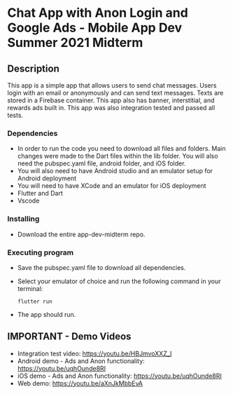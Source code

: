 # Chat App with Anon Login and Google Ads - Mobile App Dev Summer 2021 Midterm

## Description

This app is a simple app that allows users to send chat messages. Users login with an email or anonymously and can send text messages. Texts are stored in a Firebase container. This app also has banner, interstitial, and rewards ads built in. This app was also integration tested and passed all tests.

### Dependencies

* In order to run the code you need to download all files and folders. Main changes were made to the Dart files within the lib folder. You will also need the pubspec.yaml file, android folder, and iOS folder.
* You will also need to have Android studio and an emulator setup for Android deployment
* You will need to have XCode and an emulator for iOS deployment
* Flutter and Dart
* Vscode

### Installing

* Download the entire app-dev-midterm repo.

### Executing program

* Save the pubspec.yaml file to download all dependencies.
* Select your emulator of choice and run the following command in your terminal:
   ```
   flutter run
   ```
   
* The app should run.

## IMPORTANT - Demo Videos 

* Integration test video: https://youtu.be/HBJmvoXXZ_I
* Android demo - Ads and Anon functionality: https://youtu.be/uqhOunde8RI
* iOS demo - Ads and Anon functionality: https://youtu.be/uqhOunde8RI
* Web demo: https://youtu.be/aXnJkMbbEvA
